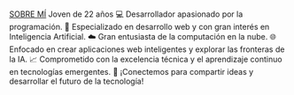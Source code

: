 <u>SOBRE MÍ</u>
Joven de 22 años
💻 Desarrollador apasionado por la programación.
🚀 Especializado en desarrollo web y con gran interés en
Inteligencia Artificial.
☁️ Gran entusiasta de la computación en la nube.
🌐 Enfocado en crear aplicaciones web inteligentes y explorar
las fronteras de la IA.
📈 Comprometido con la excelencia técnica y el aprendizaje
continuo en tecnologías emergentes.
🚀 ¡Conectemos para compartir ideas y desarrollar el futuro de
la tecnología!
